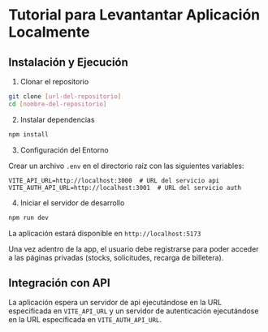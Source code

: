 # Tutorial para Levantantar Aplicación Localmente

## Instalación y Ejecución

1. Clonar el repositorio
```bash
git clone [url-del-repositorio]
cd [nombre-del-repositorio]
```

2. Instalar dependencias
```bash
npm install
```

3. Configuración del Entorno

Crear un archivo `.env` en el directorio raíz con las siguientes variables:
```env
VITE_API_URL=http://localhost:3000  # URL del servicio api
VITE_AUTH_API_URL=http://localhost:3001  # URL del servicio auth
```

4. Iniciar el servidor de desarrollo
```bash
npm run dev
```

La aplicación estará disponible en `http://localhost:5173`

Una vez adentro de la app, el usuario debe registrarse para poder acceder a las páginas privadas (stocks, solicitudes, recarga de billetera).

## Integración con API

La aplicación espera un servidor de api ejecutándose en la URL especificada en `VITE_API_URL` y un servidor de autenticación ejecutándose en la URL especificada en `VITE_AUTH_API_URL`.

